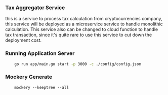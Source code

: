 ### Tax Aggregator Service

this is a service to process tax calculation from cryptocurrencies company, this service will be deployed as a microservice service to handle monolithic calculation. This service also can be changed to cloud function to handle tax transaction, since it's quite rare to use this service to cut down the deployment cost.


### Running Application Server

```bash
    go run app/main.go start -p 3000 -c ./config/config.json
```

### Mockery Generate
```
    mockery --keeptree --all
```
